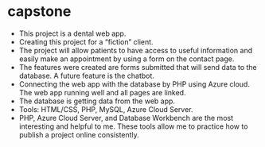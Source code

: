 # capstone
- This project is a dental web app. 
- Creating this project for a “fiction” client. 
- The project will allow patients to have access to useful information and easily make an appointment by using a form on the contact page. 
- The features were created are forms submitted that will send data to the database. A future feature is the chatbot. 
- Connecting the web app with the database by PHP using Azure cloud. The web app running well and all pages are linked. 
- The database is getting data from the web app. 
- Tools: HTML/CSS, PHP, MySQL, Azure Cloud Server.
- PHP, Azure Cloud Server, and Database Workbench are the most interesting and helpful to me. These tools allow me to practice how to publish a project online consistently.
